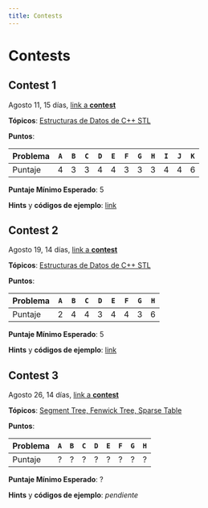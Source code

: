 ```yaml
---
title: Contests
---
```


# Contests

## Contest 1
Agosto 11, 15 días, [link a **contest**](https://vjudge.net/contest/510018)

**Tópicos**: [Estructuras de Datos de C++ STL](../resources/data_structures)

**Puntos**:

| Problema  | `A` | `B` | `C` | `D` | `E` | `F` | `G` | `H` | `I` | `J` | `K` |
| --------- | --- | --- | --- | --- | --- | --- | --- | --- | --- | --- | --- |
| Puntaje   |  4  |  3  |  3  |  4  |  4  |  3  |  3  |  3  |  4  |  4  |  6  | 


**Puntaje Mínimo Esperado**: 5

**Hints** y **códigos de ejemplo**: [link](hints/contest1)

## Contest 2
Agosto 19, 14 días, [link a **contest**](https://vjudge.net/contest/511393)

**Tópicos**: [Estructuras de Datos de C++ STL](../resources/data_structures)

**Puntos**: 

| Problema  | `A` | `B` | `C` | `D` | `E` | `F` | `G` | `H` |
| --------- | --- | --- | --- | --- | --- | --- | --- | --- |
| Puntaje   |  2  |  4  |  4  |  3  |  4  |  4  |  3  |  6  |

**Puntaje Mínimo Esperado**: 5

**Hints** y **códigos de ejemplo**: [link](hints/contest2)

## Contest 3
Agosto 26, 14 días, [link a **contest**](https://vjudge.net/contest/512330)

**Tópicos**: [Segment Tree, Fenwick Tree, Sparse Table](../resources/data_structures)

**Puntos**: 

| Problema  | `A` | `B` | `C` | `D` | `E` | `F` | `G` | `H` |
| --------- | --- | --- | --- | --- | --- | --- | --- | --- |
| Puntaje   |  ?  |  ?  |  ?  |  ?  |  ?  |  ?  |  ?  |  ?  |

**Puntaje Mínimo Esperado**: ?

**Hints** y **códigos de ejemplo**: _pendiente_

